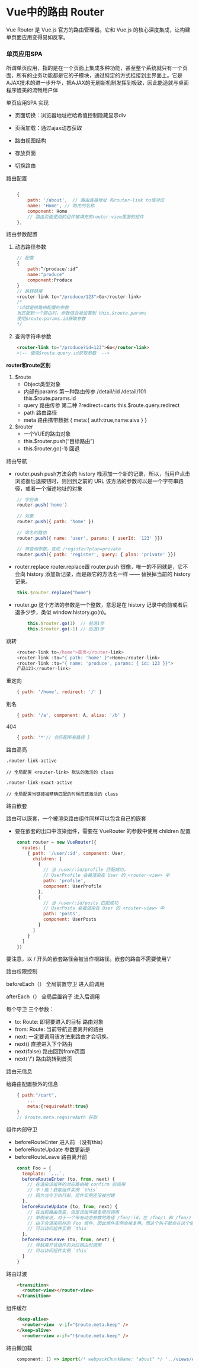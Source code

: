 # Vue中的路由 Router

Vue Router 是 Vue.js 官方的路由管理器。它和 Vue.js 的核心深度集成，让构建单页面应用变得易如反掌。

### 单页应用SPA

所谓单页应用，指的是在一个页面上集成多种功能，甚至整个系统就只有一个页面，所有的业务功能都是它的子模块，通过特定的方式挂接到主界面上。它是AJAX技术的进一步升华，把AJAX的无刷新机制发挥到极致，因此能造就与桌面程序媲美的流畅用户体

单页应用SPA 实现

- 页面切换：浏览器地址栏哈希值控制隐藏显示div

- 页面加载：通过ajax动态获取

- 路由视图结构

- 存放页面 <router-view>

- 切换路由 <router-link>

路由配置


```javascript

    {
        path: '/about',  // 路由连接地址 和router-link to值对应
        name: 'Home', // 路由的名称 
        component: Home 
        // 路由页面使用的组件被填充的router-view里面的组件              
    },
```
路由参数配置

1. 动态路径参数
```javascript
    // 配置
    {
        path:“/produce/:id”
        name:"produce"
        component:Produce
    }
    // 跳转链接
    <router-link to="/produce/123">Go</router-link>
    /*
    :id就是给路由配置的参数	
    当匹配到一个路由时，参数值会被设置到 this.$route.params
    使用$route.params.id获取参数
    */
```
2. 查询字符串参数
```html
    <router-link to="/produce?id=123">Go</router-link>
    <!-- 使用$route.query.id获取参数  -->
```
**router和route区别**

1. $route
   - Object类型对象
   - 内部有params  第一种路由传参  /detail/:id   /detail/101   this.$route.params.id
   - query  路由传参  第二种 ?redirect=carts    this.$route.query.redirect
   - path 路由路径
   - meta 路由携带数据  { meta:{ auth:true,name:aiva }  }
2. $router 
   - 一个VUE的路由对象
   - this.$router.push(“目标路由”)
   - this.$router.go(-1) 回退

路由导航

- router.push
  push方法会向 history 栈添加一个新的记录，所以，当用户点击浏览器后退按钮时，则回到之前的 URL
  该方法的参数可以是一个字符串路径，或者一个描述地址的对象
```javascript
    // 字符串
    router.push('home')
  
    // 对象
    router.push({ path: 'home' })
  
    // 命名的路由
    router.push({ name: 'user', params: { userId: '123' }})
  
    // 带查询参数，变成 /register?plan=private
    router.push({ path: 'register', query: { plan: 'private' }})
```
- router.replace
  router.replace跟 router.push 很像，唯一的不同就是，它不会向 history 添加新记录，而是跟它的方法名一样 —— 替换掉当前的 history 记录。
```javascript
    this.$router.replace("home")
```
- router.go
  这个方法的参数是一个整数，意思是在 history 记录中向前或者后退多少步，类似 window.history.go(n)。
```javascript
    	this.$router.go(1)	// 前进1步
    	this.$router.go(-1)	// 后退1步
```
跳转
```javascript
    <router-link to=/home">首页</router-link> 
    <router-link :to="{ path: 'home' }">Home</router-link> 
    <router-link :to="{ name: 'produce', params: { id: 123 }}">
    产品123</router-link>
```
重定向
```javascript
    { path: '/home', redirect: '/' }
```
别名
```javascript
    { path: '/a', component: A, alias: '/b' }
```
404
```javascript
    { path: '*'// 会匹配所有路径 }
```
路由高亮
```
.router-link-active

// 全局配置 <router-link> 默认的激活的 class

.router-link-exact-active

// 全局配置当链接被精确匹配的时候应该激活的 class
```
路由嵌套

路由可以嵌套，一个被渲染路由组件同样可以包含自己的嵌套 <router-view>

- 要在嵌套的出口中渲染组件，需要在 VueRouter 的参数中使用 children 配置
```javascript
    const router = new VueRouter({
      routes: [
        { path: '/user/:id', component: User,
          children: [
            {
              // 当 /user/:id/profile 匹配成功，
              // UserProfile 会被渲染在 User 的 <router-view> 中
              path: 'profile',
              component: UserProfile
            },
            {
              // 当 /user/:id/posts 匹配成功
              // UserPosts 会被渲染在 User 的 <router-view> 中
              path: 'posts',
              component: UserPosts
            }
          ]
        }
      ]
    })
```
要注意，以 / 开头的嵌套路径会被当作根路径。嵌套的路由不需要使用'/'

路由权限控制

beforeEach（） 全局前置守卫 进入前调用

afterEach（）    全局后置钩子 进入后调用

每个守卫 三个参数：

- to: Route: 即将要进入的目标 路由对象
- from: Route: 当前导航正要离开的路由
- next:  一定要调用该方法来路由才会切换。
- next() 直接进入下个路由
- next(false) 路由回到from页面
- next('/') 路由跳转到首页

路由元信息

给路由配置额外的信息
```javascript
    { path:"/cart",
        ...    
        meta:{requireAuth:true}
    }
    // $route.meta.requireAuth 获取
```
组件内部守卫

- beforeRouteEnter  进入前 （没有this）
- beforeRouteUpdate  参数更新是
- beforeRouteLeave   路由离开前
```javascript
    const Foo = {
      template: `...`,
      beforeRouteEnter (to, from, next) {
        // 在渲染该组件的对应路由被 confirm 前调用
        // 不！能！获取组件实例 `this`
        // 因为当守卫执行前，组件实例还没被创建
      },
      beforeRouteUpdate (to, from, next) {
        // 在当前路由改变，但是该组件被复用时调用
        // 举例来说，对于一个带有动态参数的路径 /foo/:id，在 /foo/1 和 /foo/2 之间跳转的时候，
        // 由于会渲染同样的 Foo 组件，因此组件实例会被复用。而这个钩子就会在这个情况下被调用。
        // 可以访问组件实例 `this`
      },
      beforeRouteLeave (to, from, next) {
        // 导航离开该组件的对应路由时调用
        // 可以访问组件实例 `this`
      }
    }
```
路由过渡
```html
    <transition>
      <router-view></router-view>
    </transition>
```
组件缓存
```html
    <keep-alive>
      <router-view  v-if="$route.meta.keep" />
    </keep-alive>
      <router-view v-if="!$route.meta.keep" />
```
路由懒加载
```javascript
    component: () => import(/* webpackChunkName: "about" */ '../views/About.vue')
```